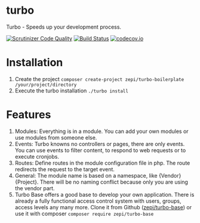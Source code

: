 # turbo
Turbo - Speeds up your development process.

[![Scrutinizer Code Quality](https://scrutinizer-ci.com/g/zepi/turbo/badges/quality-score.png?b=master)](https://scrutinizer-ci.com/g/zepi/turbo/?branch=master)
[![Build Status](https://travis-ci.org/zepi/turbo.svg?branch=master)](https://travis-ci.org/zepi/turbo)
[![codecov.io](https://codecov.io/github/zepi/turbo/coverage.svg?branch=master)](https://codecov.io/github/zepi/turbo?branch=master)

# Installation
1. Create the project `composer create-project zepi/turbo-boilerplate /your/project/directory`
2. Execute the turbo installation `./turbo install`

# Features
1. Modules: Everything is in a module. You can add your own modules or use modules from someone else.
2. Events: Turbo knowns no controllers or pages, there are only events. You can use events to filter content, to respond to web requests or to execute cronjobs.
3. Routes: Define routes in the module configuration file in php. The route redirects the request to the target event.
4. General: The module name is based on a namespace, like {Vendor}\{Project}. There will be no naming conflict because only you are using the vendor part.
5. Turbo Base offers a good base to develop your own application. There is already a fully functional access control system with users, groups, access levels any many more. Clone it from Github ([zepi/turbo-base](https://github.com/zepi/turbo-base)) or use it with composer `composer require zepi/turbo-base`
